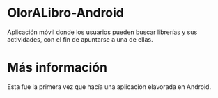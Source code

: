 # OlorALibro-Android

Aplicación móvil donde los usuarios pueden buscar librerías y sus actividades, con el fin de apuntarse a una de ellas.



# Más información
Esta fue la primera vez que hacía una aplicación elavorada en Android.
